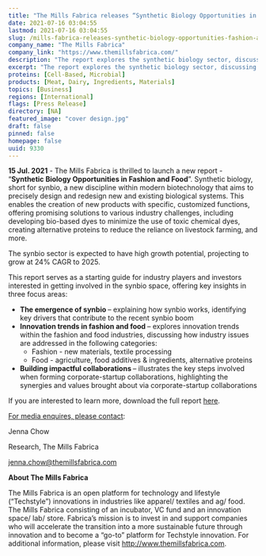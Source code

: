 ```yaml
---
title: "The Mills Fabrica releases “Synthetic Biology Opportunities in Fashion and Food”"
date: 2021-07-16 03:04:55
lastmod: 2021-07-16 03:04:55
slug: /mills-fabrica-releases-synthetic-biology-opportunities-fashion-and-food
company_name: "The Mills Fabrica"
company_link: "https://www.themillsfabrica.com/"
description: "The report explores the synthetic biology sector, discussing how the technology is incorporated into the fashion and food sectors to solve global sustainability issues"
excerpt: "The report explores the synthetic biology sector, discussing how the technology is incorporated into the fashion and food sectors to solve global sustainability issues"
proteins: [Cell-Based, Microbial]
products: [Meat, Dairy, Ingredients, Materials]
topics: [Business]
regions: [International]
flags: [Press Release]
directory: [NA]
featured_image: "cover design.jpg"
draft: false
pinned: false
homepage: false
uuid: 9330
---
```

<p><strong>15 Jul. 2021</strong> - The Mills Fabrica is thrilled to launch a new report - “<strong>Synthetic Biology Opportunities in Fashion and Food</strong>”. Synthetic biology, short for synbio, a new discipline within modern biotechnology that aims to precisely design and redesign new and existing biological systems. This enables the creation of new products with specific, customized functions, offering promising solutions to various industry challenges, including developing bio-based dyes to minimize the use of toxic chemical dyes, creating alternative proteins to reduce the reliance on livestock farming, and more.</p>
<p>The synbio sector is expected to have high growth potential, projecting to grow at 24% CAGR to 2025.</p>
<p>This report serves as a starting guide for industry players and investors interested in getting involved in the synbio space, offering key insights in three focus areas:</p>
<ul>
<li><strong>The emergence of synbio </strong><a>– explaining </a>how synbio works, identifying key drivers that contribute to the recent synbio boom</li>
<li><strong>Innovation trends in fashion and food </strong><a>–</a> explores innovation trends within the fashion and food industries, discussing how industry issues are addressed in the following categories:
<ul>
<li>Fashion - new materials, textile processing</li>
<li>Food - agriculture, food additives & ingredients, alternative proteins</li>
</ul>
</li>
<li><strong>Building impactful collaborations </strong>– illustrates the key steps involved when forming corporate-startup collaborations, highlighting the synergies and values brought about via corporate-startup collaborations</li>
</ul>
<p>If you are interested to learn more, download the full report <a href="https://www.themillsfabrica.com/platform/reports/">here</a>.</p>
<p><u>For media enquires, please contact</u>:</p>
<p>Jenna Chow</p>
<p>Research, The Mills Fabrica</p>
<p><a href="mailto:jenna.chow@themillsfabrica.com">jenna.chow@themillsfabrica.com</a></p>
<p><strong>About The Mills Fabrica</strong></p>
<p>The Mills Fabrica is an open platform for technology and lifestyle (“Techstyle”) innovations in industries like apparel/ textiles and ag/ food. The Mills Fabrica consisting of an incubator, VC fund and an innovation space/ lab/ store. Fabrica’s mission is to invest in and support companies who will accelerate the transition into a more sustainable future through innovation and to become a “go-to” platform for Techstyle innovation. For additional information, please visit <a href="http://www.themillsfabrica.com">http://www.themillsfabrica.com</a>.</p>
